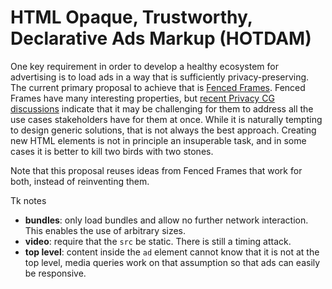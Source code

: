 # HTML Opaque, Trustworthy, Declarative Ads Markup (HOTDAM)

One key requirement in order to develop a healthy ecosystem for advertising is to load ads in a way that is
sufficiently privacy-preserving. The current primary proposal to achieve that is
[Fenced Frames](https://github.com/shivanigithub/fenced-frame). Fenced Frames have many interesting properties, but 
[recent Privacy CG discussions](https://docs.google.com/document/d/1DZEhS1UHJ1PKxt5ZwKmn5LZ4bo10UFyNXeLp2dUuzRM/edit#)
indicate that it may be challenging for them to address all the use cases stakeholders have for them at once.
While it is naturally tempting to design generic solutions, that is not always the best approach. Creating new
HTML elements is not in principle an insuperable task, and in some cases it is better to kill two birds with 
two stones.

Note that this proposal reuses ideas from Fenced Frames that work for both, instead of reinventing them.

Tk notes
* **bundles**: only load bundles and allow no further network interaction. This enables the use of arbitrary sizes.
* **video**: require that the `src` be static. There is still a timing attack.
* **top level**: content inside the `ad` element cannot know that it is not at the top level, media queries work on 
  that assumption so that ads can easily be responsive.
